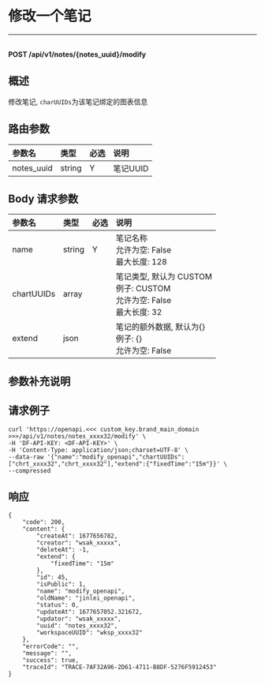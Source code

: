 # 修改一个笔记

---

<br />**POST /api/v1/notes/\{notes_uuid\}/modify**

## 概述
修改笔记, `charUUIDs`为该笔记绑定的图表信息




## 路由参数

| 参数名        | 类型     | 必选   | 说明              |
|:-----------|:-------|:-----|:----------------|
| notes_uuid | string | Y | 笔记UUID<br> |


## Body 请求参数

| 参数名        | 类型     | 必选   | 说明              |
|:-----------|:-------|:-----|:----------------|
| name | string | Y | 笔记名称<br>允许为空: False <br>最大长度: 128 <br> |
| chartUUIDs | array |  | 笔记类型, 默认为 CUSTOM<br>例子: CUSTOM <br>允许为空: False <br>最大长度: 32 <br> |
| extend | json |  | 笔记的额外数据, 默认为{}<br>例子: {} <br>允许为空: False <br> |

## 参数补充说明





## 请求例子
```shell
curl 'https://openapi.<<< custom_key.brand_main_domain >>>/api/v1/notes/notes_xxxx32/modify' \
-H 'DF-API-KEY: <DF-API-KEY>' \
-H 'Content-Type: application/json;charset=UTF-8' \
--data-raw '{"name":"modify_openapi","chartUUIDs":["chrt_xxxx32","chrt_xxxx32"],"extend":{"fixedTime":"15m"}}' \
--compressed 
```




## 响应
```shell
{
    "code": 200,
    "content": {
        "createAt": 1677656782,
        "creator": "wsak_xxxxx",
        "deleteAt": -1,
        "extend": {
            "fixedTime": "15m"
        },
        "id": 45,
        "isPublic": 1,
        "name": "modify_openapi",
        "oldName": "jinlei_openapi",
        "status": 0,
        "updateAt": 1677657052.321672,
        "updator": "wsak_xxxxx",
        "uuid": "notes_xxxx32",
        "workspaceUUID": "wksp_xxxx32"
    },
    "errorCode": "",
    "message": "",
    "success": true,
    "traceId": "TRACE-7AF32A96-2D61-4711-B8DF-5276F5912453"
} 
```




